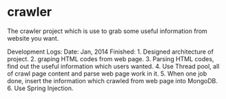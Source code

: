 crawler
=======

The crawler project which is use to grab some useful information from website you want.

Development Logs:
Date: Jan, 2014
Finished:
    1. Designed architecture of project.
    2. graping HTML codes from web page.
    3. Parsing HTML codes, find out the useful information which users wanted.
    4. Use Thread pool, all of crawl page content and parse web page work in it.
    5. When one job done, insert the information which crawled from web page into MongoDB.
    6. Use Spring Injection.
